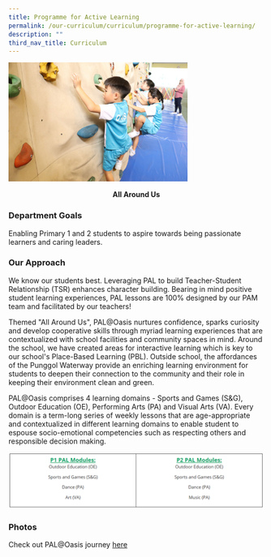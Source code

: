 ```yaml
---
title: Programme for Active Learning
permalink: /our-curriculum/curriculum/programme-for-active-learning/
description: ""
third_nav_title: Curriculum
---
```

<img src="/images/PAL.jpg" 
     style="width:70%">
<center><b>All Around Us</b></center>

### Department Goals


Enabling Primary 1 and 2 students to aspire towards being passionate learners and caring leaders.

### Our Approach

We know our students best. Leveraging PAL to build Teacher-Student Relationship (TSR) enhances character building. Bearing in mind positive student learning experiences, PAL lessons are 100% designed by our PAM team and facilitated by our teachers!

  

Themed "All Around Us", PAL@Oasis nurtures confidence, sparks curiosity and develop cooperative skills through myriad learning experiences that are contextualized with school facilities and community spaces in mind. Around the school, we have created areas for interactive learning which is key to our school's Place-Based Learning (PBL). Outside school, the affordances of the Punggol Waterway provide an enriching learning environment for students to deepen their connection to the community and their role in keeping their environment clean and green.

  

PAL@Oasis comprises 4 learning domains - Sports and Games (S&G), Outdoor Education (OE), Performing Arts (PA) and Visual Arts (VA). Every domain is a term-long series of weekly lessons that are age-appropriate and contextualized in different learning domains to enable student to espouse socio-emotional competencies such as respecting others and responsible decision making.

![](/images/PAL%20Modules.png)

### Photos

Check out PAL@Oasis journey [here](/files/PAL%20Photo%20Jouney_Update%202019.pdf)